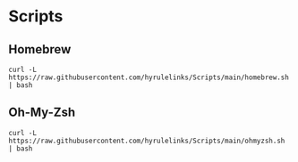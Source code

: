 # Scripts

## Homebrew
```
curl -L https://raw.githubusercontent.com/hyrulelinks/Scripts/main/homebrew.sh | bash
```

## Oh-My-Zsh
```
curl -L https://raw.githubusercontent.com/hyrulelinks/Scripts/main/ohmyzsh.sh | bash
```
